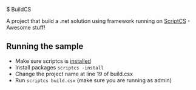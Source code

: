 $ BuildCS

A project that build a .net solution using framework running on [ScriptCS](https://github.com/scriptcs/scriptcs) - Awesome stuff!

## Running the sample
* Make sure scriptcs is [installed](https://github.com/scriptcs/scriptcs-samples/blob/master/README.md)
* Install packages `scriptcs -install`
* Change the project name at line 19 of build.csx
* Run `scriptcs build.csx` (make sure you are running as admin)






